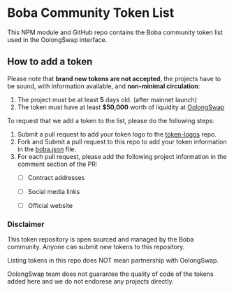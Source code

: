 # Boba Community Token List

This NPM module and GitHub repo contains the Boba community token list used in the OolongSwap interface.

## How to add a token
Please note that __brand new tokens are not accepted__,
the projects have to be sound, with information available, and __non-minimal circulation__:
1. The project must be at least __5__ days old. (after mainnet launch)
2. The token must have at least __$50,000__ worth of liquidity at [OolongSwap](https://oolongswap.com/)

To request that we add a token to the list, please do the following steps:
1. Submit a pull request to add your token logo to the [token-logos](https://github.com/OolongSwap/token-logos) repo. 
2. Fork and Submit a pull request to this repo to add your token information in the [boba.json](https://github.com/OolongSwap/boba-community-token-list/blob/main/src/tokens/boba.json) file.
3. For each pull request, please add the following project information in the comment section of the PR: 
   - [ ] Contract addresses
   - [ ] Social media links
   - [ ] Official website


### Disclaimer

This token repository is open sourced and managed by the Boba community. Anyone can submit new tokens to this repository.  

Listing tokens in this repo does NOT mean partnership with OolongSwap.

OolongSwap team does not guarantee the quality of code of the tokens added here and we do not endorese any projects directly.  

